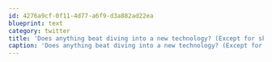 ```yaml
---
id: 4276a9cf-0f11-4d77-a6f9-d3a882ad22ea
blueprint: text
category: twitter
title: 'Does anything beat diving into a new technology? (Except for skydiving perhaps?)  ;)'
caption: 'Does anything beat diving into a new technology? (Except for skydiving perhaps?)  ;)'
---
```

